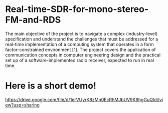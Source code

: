 # Real-time-SDR-for-mono-stereo-FM-and-RDS
The main objective of the project is to navigate a complex (industry-level) specification and understand
the challenges that must be addressed for a real-time implementation of a computing system that operates
in a form factor-constrained environment [1]. The project covers the application of communication
concepts in computer engineering design and the practical set up of a software-implemented radio
receiver, expected to run in real time.

# Here is a short demo!
https://drive.google.com/file/d/1erVUyrK8zMn0EcRhMJbUV9K9hgGuQIdi/view?usp=sharing
